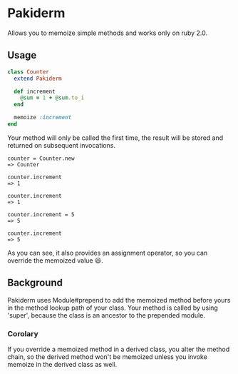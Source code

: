 Pakiderm
=====================

Allows you to memoize simple methods and works only on ruby 2.0.

## Usage
```ruby
class Counter
  extend Pakiderm

  def increment
    @sum = 1 + @sum.to_i
  end

  memoize :increment
end
```
Your method will only be called the first time, the result will be stored and returned on subsequent invocations.
```irb
counter = Counter.new
=> Counter

counter.increment
=> 1

counter.increment
=> 1

counter.increment = 5
=> 5

counter.increment
=> 5
```
As you can see, it also provides an assignment operator, so you can override the memoized value :smiley:.

## Background
Pakiderm uses Module#prepend to add the memoized method before yours in the method lookup path of your class. Your method is called by using 'super', because the class is an ancestor to the prepended module.

### Corolary
If you override a memoized method in a derived class, you alter the method chain, so the derived method won't be memoized unless you invoke memoize in the derived class as well.
